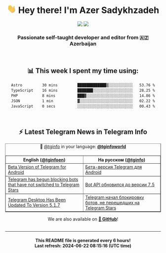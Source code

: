 <div align="center">
	<div>
		<h1>
      <img src="./assets/hi.gif" width="30px"> Hey there! I'm Azer Sadykhzadeh
    </h1>
    <img height="18" src="https://komarev.com/ghpvc/?username=sadykhzadeh&label=Views&color=2081c1&style=flat-square" />
		<a href="https://wakatime.com/Azer"> <img height="18" src="https://wakatime.com/badge/user/f80ae27a-c328-426f-a381-bc84136e2dd6.svg" /> </a>
    <h3>
      Passionate self-taught developer and editor from 🇦🇿 Azerbaijan
    </h3>
  </div>
  <br>

<h2>📊 This week I spent my time using:</h2>

<!--START_SECTION:waka-->

```txt
Astro         30 mins         █████████████▒░░░░░░░░░░░   53.76 %
TypeScript    16 mins         ███████░░░░░░░░░░░░░░░░░░   28.25 %
PHP           8 mins          ███▓░░░░░░░░░░░░░░░░░░░░░   14.86 %
JSON          1 min           ▓░░░░░░░░░░░░░░░░░░░░░░░░   02.22 %
JavaScript    0 secs          ░░░░░░░░░░░░░░░░░░░░░░░░░   00.43 %
```

<!--END_SECTION:waka-->

<br>

<h2>⚡️ Latest Telegram News in Telegram Info</h2>
  <table border>
		<tr>
			<th width="50%">English (<a href="https://t.me/tginfoen">@tginfoen</a>)</th>
			<th>На русском (<a href="https://t.me/tginfo">@tginfo</a>)</th>
		</tr>
		<caption>🚩 <a href="https://t.me/tginfo">@tginfo</a> in your language: <a href="https://t.me/tginfoworld"><b>@tginfoworld</b></a><caption/>
  <tr><td><a href="https://t.me/tginfoen/1929">Beta Version of Telegram for Android</a></td>
    <td><a href="https://t.me/tginfo/4039">Бета-версия Telegram для Android</a></td></tr><tr><td><a href="https://t.me/tginfoen/1928">Telegram has begun blocking bots that have not switched to Telegram Stars</a></td>
    <td><a href="https://t.me/tginfo/4038">Bot API обновился до версии 7.5</a></td></tr><tr><td><a href="https://t.me/tginfoen/1927">Telegram Desktop Has Been Updated To Version 5.1.7</a></td>
    <td><a href="https://t.me/tginfo/4037">Telegram начал блокировку ботов, не перешедших на Telegram Stars</a></td></tr>
</table>
We are also available on <a href="https://github.com/tginfo"><b>🐙 GitHub</b></a>!
</div>

<br>
<hr>
<h4 align="center">This README file is generated <b>every 6 hours</b>!</br>Last refresh: <b>2024-06-22 08:15:16 (UTC time)</b></h4>
